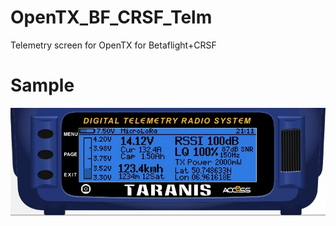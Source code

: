# OpenTX_BF_CRSF_Telm
Telemetry screen for OpenTX for Betaflight+CRSF

# Sample
![SampleView](/tel_sample.png)
